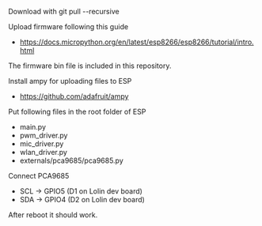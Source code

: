 Download with
git pull --recursive

Upload firmware following this guide
- https://docs.micropython.org/en/latest/esp8266/esp8266/tutorial/intro.html

The firmware bin file is included in this repository.

Install ampy for uploading files to ESP
- https://github.com/adafruit/ampy

Put following files in the root folder of ESP
- main.py
- pwm_driver.py
- mic_driver.py
- wlan_driver.py
- externals/pca9685/pca9685.py

Connect PCA9685
- SCL -> GPIO5 (D1 on Lolin dev board)
- SDA -> GPIO4 (D2 on Lolin dev board)

After reboot it should work.